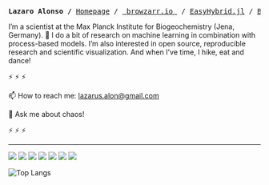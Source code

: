 <p><pre align="center">
<strong>Lazaro Alonso /</strong> <a href="https://lazarusa.github.io">Homepage</a> / <a href = "https://browzarr.io/"> browzarr.io </a> / <a href="https://github.com/EarthyScience/EasyHybrid.jl">EasyHybrid.jl</a> / <a href="https://lazarusa.github.io/BeautifulMakie/">Beautiful Makie</a> </pre></p>

I’m a scientist at the Max Planck Institute for Biogeochemistry (Jena, Germany). 🧠 I do a bit of research on machine learning in combination with process-based models. I’m also interested in open source, reproducible research and scientific visualization. And when I've time, I hike, eat and dance!<br/>

 ⚡ ⚡ ⚡  
  
📫 How to reach me: lazarus.alon@gmail.com
 
💬 Ask me about chaos!

 ⚡ ⚡ ⚡ 
- - -

![](https://img.shields.io/badge/Code-Julia-informational?style=flat&logo=julia&logoColor=white&color=FFC300)
![](https://img.shields.io/badge/Code-Python-informational?style=flat&logo=python&logoColor=white&color=FFC300)
![](https://img.shields.io/badge/Code-R-informational?style=flat&logo=R&logoColor=white&color=FFC300)
![](https://img.shields.io/badge/Code-Git-informational?style=flat&logo=Git&logoColor=white&color=FFC300)
![](https://img.shields.io/badge/Code-LaTeX-informational?style=flat&logo=LaTeX&logoColor=white&color=FFC300) 
![](https://img.shields.io/badge/OS-Linux-informational?style=flat&logo=arch-linux&logoColor=white&color=FFC300)
![](https://img.shields.io/badge/Shell-Zsh-informational?style=flat&logo=gnu-zsh&logoColor=white&color=FFC300)

![Top Langs](https://github-readme-stats.vercel.app/api/top-langs/?username=lazarusA&&hide=jupyter%20notebook,html&size_weight=0.5&count_weight=0.5&layout=compact&theme=github-compact)

<!--
 <samp>
 <!-- <p align="left"> <img src="https://komarev.com/ghpvc/?username=lazarusA&label=Profile%20views&color=0e75b6&style=flat" alt="lazarusA" /> </p> -->

<!--
<p align="left"> <a href="https://twitter.com/LazarusAlon" target="blank"><img src="https://img.shields.io/twitter/follow/LazarusAlon?logo=twitter&style=for-the-badge" alt="LazarusAlon" /></a> </p>

 ⚡ ⚡ ⚡  
 
📚 I'm a Researcher at the [Max Planck Institute for Biogeochemistry](https://www.bgc-jena.mpg.de/bgi/index.php/Main/HomePage), Jena Germany
 
📫 How to reach me: lazarus.alon@gmail.com
 
💬 Ask me about [browzarr.io](https://browzarr.io/), [EasyHybrid.jl](https://github.com/EarthyScience/EasyHybrid.jl), [Julia](https://julialang.org/), [Beautiful Makie](https://lazarusa.github.io/BeautifulMakie/), physics, chaos! 
 
🧠 I do a bit of research on machine learning in combination with process-based models.
 
 ⚡ ⚡ ⚡ 
</samp>
<center>
  
[![Lazaro's GitHub stats](https://github-readme-stats.vercel.app/api?username=lazarusA&count_private=true&show_icons=true)](https://github-readme-stats.vercel.app/api?username=lazarusA&count_private=true&show_icons=true)

</center>
-->
<!--
**lazarusA/lazarusA** is a ✨ _special_ ✨ repository because its `README.md` (this file) appears on your GitHub profile.

Here are some ideas to get you started:

- 🔭 I’m currently working on ...
- 🌱 I’m currently learning ...
- 👯 I’m looking to collaborate on ...
- 🤔 I’m looking for help with ...
- 💬 Ask me about ...
- 📫 How to reach me: ...
- 😄 Pronouns: ...
- ⚡ Fun fact: ...
-->
